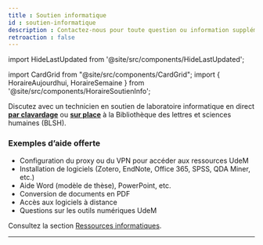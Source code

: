 ```yaml
---
title : Soutien informatique
id : soutien-informatique
description : Contactez-nous pour toute question ou information supplémentaire.
retroaction : false
---
```


import HideLastUpdated from '@site/src/components/HideLastUpdated';

<HideLastUpdated/>

import CardGrid from "@site/src/components/CardGrid";
import { HoraireAujourdhui, HoraireSemaine } from '@site/src/components/HoraireSoutienInfo';


Discutez avec un technicien en soutien de laboratoire informatique en direct [**par clavardage**](https://bib.umontreal.ca/nous-joindre/clavarder/) ou [**sur place**](https://bib.umontreal.ca/travailler/les-bibliotheques/lettres-sciences-humaines) à la Bibliothèque des lettres et sciences humaines (BLSH).

### Exemples d’aide offerte
- Configuration du proxy ou du VPN pour accéder aux ressources UdeM  
- Installation de logiciels (Zotero, EndNote, Office 365, SPSS, QDA Miner, etc.)  
- Aide Word (modèle de thèse), PowerPoint, etc.  
- Conversion de documents en PDF  
- Accès aux logiciels à distance  
- Questions sur les outils numériques UdeM

Consultez la section [Ressources informatiques](../informatique/index.md).

<HoraireSemaine codeBib="ss" />

---